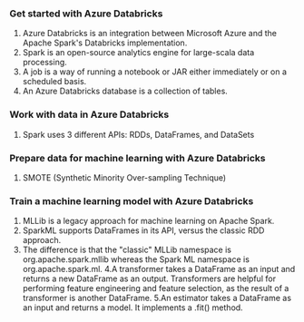 ### Get started with Azure Databricks
1. Azure Databricks is an integration between Microsoft Azure and the Apache Spark's Databricks implementation.
2. Spark is an open-source analytics engine for large-scala data processing.
3. A job is a way of running a notebook or JAR either immediately or on a scheduled basis.
4. An Azure Databricks database is a collection of tables.

### Work with data in Azure Databricks
1. Spark uses 3 different APIs: RDDs, DataFrames, and DataSets

### Prepare data for machine learning with Azure Databricks
1. SMOTE (Synthetic Minority Over-sampling Technique)

### Train a machine learning model with Azure Databricks
1. MLLib is a legacy approach for machine learning on Apache Spark. 
2. SparkML supports DataFrames in its API, versus the classic RDD approach.
3. The difference is that the "classic" MLLib namespace is org.apache.spark.mllib whereas the Spark ML namespace is org.apache.spark.ml.
4.A transformer takes a DataFrame as an input and returns a new DataFrame as an output. Transformers are helpful for performing feature engineering and feature selection, as the result of a transformer is another DataFrame.
5.An estimator takes a DataFrame as an input and returns a model. It implements a .fit() method.

